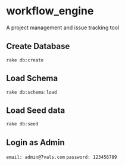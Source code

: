# workflow_engine
A project management and issue tracking tool

## Create Database
`rake db:create`
## Load Schema
`rake db:schema:load`
## Load Seed data
`rake db:seed`
## Login as Admin
`email: admin@7vals.com`
`password: 123456789`
